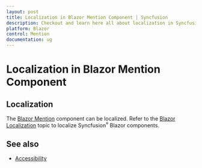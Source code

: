 ```yaml
---
layout: post
title: Localization in Blazor Mention Component | Syncfusion
description: Checkout and learn here all about localization in Syncfusion Blazor Mention component and more.
platform: Blazor
control: Mention
documentation: ug
---
```


# Localization in Blazor Mention Component

## Localization

The [Blazor Mention](https://www.syncfusion.com/blazor-components/blazor-mention) component can be localized. Refer to the [Blazor Localization](https://blazor.syncfusion.com/documentation/common/localization) topic to localize Syncfusion<sup style="font-size:70%">&reg;</sup> Blazor components.

## See also

* [Accessibility](./accessibility)